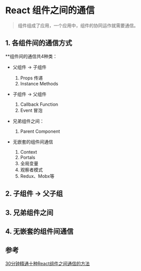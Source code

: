 # React 组件之间的通信

> 组件组成了应用，一个应用中，组件的协同运作就需要通信。

## 1. 各组件间的通信方式

**组件间的通信共4种类：

- 父组件 -> 子组件
  1. Props 传递
  2. Instance Methods

- 子组件 -> 父组件
  1. Callback Function
  2. Event 冒泡

- 兄弟组件之间：
  1. Parent Component

- 无嵌套的组件间通信
  1. Context
  2. Portals
  3. 全局变量
  4. 观察者模式
  5. Redux、Mobx等

## 2. 子组件 -> 父子组

## 3. 兄弟组件之间

## 4. 无嵌套的组件间通信

## 参考

[30分钟精通十种React组件之间通信的方法](https://segmentfault.com/a/1190000023585646)

